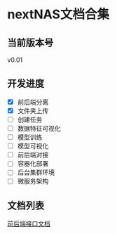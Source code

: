 # nextNAS文档合集
## 当前版本号
v0.01
## 开发进度
- [x] 前后端分离  
- [x] 文件夹上传  
- [ ] 创建任务  
- [ ] 数据特征可视化  
- [ ] 模型训练  
- [ ] 模型可视化  
- [ ] 前后端对接  
- [ ] 容器化部署  
- [ ] 后台集群环境  
- [ ] 微服务架构  
## 文档列表
[前后端接口文档](../interface.md)